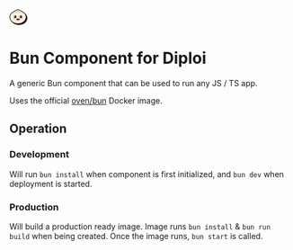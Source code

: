 <img alt="icon" src=".diploi/icon.svg" width="32">

# Bun Component for Diploi

A generic Bun component that can be used to run any JS / TS app.

Uses the official [oven/bun](https://hub.docker.com/r/oven/bun) Docker image.

## Operation

### Development

Will run `bun install` when component is first initialized, and `bun dev` when deployment is started.

### Production

Will build a production ready image. Image runs `bun install` & `bun run build` when being created. Once the image runs, `bun start` is called.

